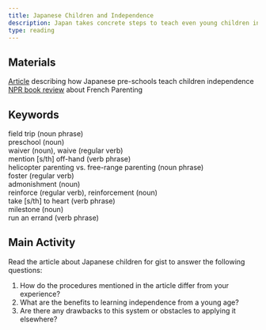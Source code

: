 ```yaml
---
title: Japanese Children and Independence
description: Japan takes concrete steps to teach even young children independence
type: reading
---
```


## Materials

[Article][0] describing how Japanese pre-schools teach children independence  
[NPR book review][1] about French Parenting

## Keywords

field trip (noun phrase)  
preschool (noun)  
waiver (noun), waive (regular verb)  
mention [s/th] off-hand (verb phrase)  
helicopter parenting vs. free-range parenting (noun phrase)  
foster (regular verb)  
admonishment (noun)  
reinforce (regular verb), reinforcement (noun)  
take [s/th] to heart (verb phrase)  
milestone (noun)  
run an errand (verb phrase)  

## Main Activity

Read the article about Japanese children for gist to answer the following questions:

1. How do the procedures mentioned in the article differ from your experience?
2. What are the benefits to learning independence from a young age?
3. Are there any drawbacks to this system or obstacles to applying it elsewhere?

[0]: http://savvytokyo.com/japan-prepares-children-independence/
[1]: http://www.npr.org/2012/02/12/146769135/move-over-tiger-mother-french-parents-may-be-better-too

